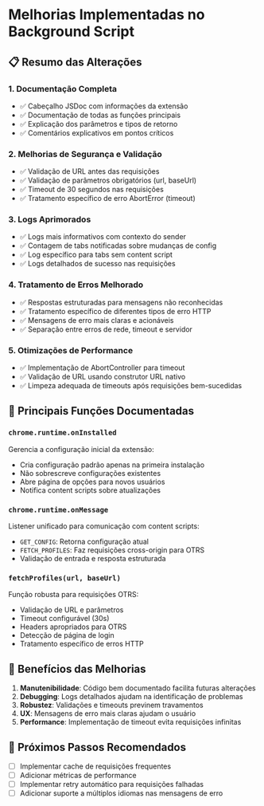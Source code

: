 # Melhorias Implementadas no Background Script

## 📋 Resumo das Alterações

### 1. **Documentação Completa**

- ✅ Cabeçalho JSDoc com informações da extensão
- ✅ Documentação de todas as funções principais
- ✅ Explicação dos parâmetros e tipos de retorno
- ✅ Comentários explicativos em pontos críticos

### 2. **Melhorias de Segurança e Validação**

- ✅ Validação de URL antes das requisições
- ✅ Validação de parâmetros obrigatórios (url, baseUrl)
- ✅ Timeout de 30 segundos nas requisições
- ✅ Tratamento específico de erro AbortError (timeout)

### 3. **Logs Aprimorados**

- ✅ Logs mais informativos com contexto do sender
- ✅ Contagem de tabs notificadas sobre mudanças de config
- ✅ Log específico para tabs sem content script
- ✅ Logs detalhados de sucesso nas requisições

### 4. **Tratamento de Erros Melhorado**

- ✅ Respostas estruturadas para mensagens não reconhecidas
- ✅ Tratamento específico de diferentes tipos de erro HTTP
- ✅ Mensagens de erro mais claras e acionáveis
- ✅ Separação entre erros de rede, timeout e servidor

### 5. **Otimizações de Performance**

- ✅ Implementação de AbortController para timeout
- ✅ Validação de URL usando construtor URL nativo
- ✅ Limpeza adequada de timeouts após requisições bem-sucedidas

## 🔧 Principais Funções Documentadas

### `chrome.runtime.onInstalled`

Gerencia a configuração inicial da extensão:

- Cria configuração padrão apenas na primeira instalação
- Não sobrescreve configurações existentes
- Abre página de opções para novos usuários
- Notifica content scripts sobre atualizações

### `chrome.runtime.onMessage`

Listener unificado para comunicação com content scripts:

- `GET_CONFIG`: Retorna configuração atual
- `FETCH_PROFILES`: Faz requisições cross-origin para OTRS
- Validação de entrada e resposta estruturada

### `fetchProfiles(url, baseUrl)`

Função robusta para requisições OTRS:

- Validação de URL e parâmetros
- Timeout configurável (30s)
- Headers apropriados para OTRS
- Detecção de página de login
- Tratamento específico de erros HTTP

## 🎯 Benefícios das Melhorias

1. **Manutenibilidade**: Código bem documentado facilita futuras alterações
2. **Debugging**: Logs detalhados ajudam na identificação de problemas
3. **Robustez**: Validações e timeouts previnem travamentos
4. **UX**: Mensagens de erro mais claras ajudam o usuário
5. **Performance**: Implementação de timeout evita requisições infinitas

## 🚀 Próximos Passos Recomendados

- [ ] Implementar cache de requisições frequentes
- [ ] Adicionar métricas de performance
- [ ] Implementar retry automático para requisições falhadas
- [ ] Adicionar suporte a múltiplos idiomas nas mensagens de erro
